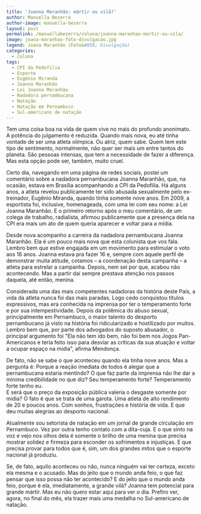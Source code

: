 ```yaml
---
title: 'Joanna Maranhão: mártir ou vilã?'
author: Manuella Bezerra
author-image: manuella-bezerra
layout: post
permalink: /manuellabezerra/coluna/joanna-maranhao-martir-ou-vila/
image: joana-maranhao-foto-divulgacao.jpg
legend: Joana Maranhão (Foto&#058; Divulgação)
categories:
  - Coluna
tags:
  - CPI da Pedofilia
  - Esporte
  - Eugênio Miranda
  - Joanna Maranhão
  - Lei Joanna Maranhão
  - Nadadora pernambucana
  - Natação
  - Natação em Pernambuco
  - Sul-americano de natação
---
```


Tem uma coisa boa na vida de quem vive no mais do profundo anonimato. A potência do julgamento é reduzida. Quando mais nova, eu até tinha vontade de ser uma atleta olímpica. Ou atriz, quem sabe. Quem tem este tipo de sentimento, normalmente, não quer ser mais um entre tantos do planeta. São pessoas intensas, que tem a necessidade de fazer a diferença. Mas esta opção pode ser, também, muito cruel.

Certo dia, navegando em uma página de redes sociais, postei um comentário sobre a nadadora pernambucana Joanna Maranhão, que, na ocasião, estava em Brasília acompanhando a CPI da Pedofilia. Há alguns anos, a atleta revelou publicamente ter sido abusada sexualmente pelo ex-treinador, Eugênio Miranda, quando tinha somente nove anos. Em 2009, a esportista foi, inclusive, homenageada, com uma lei com seu nome: a Lei Joanna Maranhão. E o primeiro retorno após o meu comentário, de um colega de trabalho, radialista, afirmou publicamente que a presença dela na CPI era mais um ato de quem queria aparecer e voltar para a mídia.

Desde nova acompanho a carreira da nadadora pernambucana Joanna Maranhão. Ela é um pouco mais nova que esta colunista que vos fala. Lembro bem que estive engajada em um movimento para estimular o voto aos 16 anos. Joanna estava pra fazer 16 e, sempre com aquele perfil de demonstrar muita atitude, cotamos – a coordenação desta campanha – a atleta para estrelar a campanha. Depois, nem sei por que, acabou não acontecendo. Mas a partir daí sempre prestava atenção nos passos daquela, até então, menina.

Considerada uma das mais competentes nadadoras da história deste País, a vida da atleta nunca foi das mais paradas. Logo cedo conquistou títulos expressivos, mas era conhecida na imprensa por ter o temperamento forte e por sua intempestividade. Depois da polêmica do abuso sexual, principalmente em Pernambuco, o maior talento do desporto pernambucano já visto na história foi ridicularizado e hostilizado por muitos. Lembro bem que, por parte dos advogados do suposto abusador, o principal argumento foi "Ela não tem ido bem, não foi bem nos Jogos Pan-Americanos e teria feito isso para desviar as críticas da sua atuação e voltar a ocupar espaço na mídia", afirma Mendonça.

De fato, não se sabe o que aconteceu quando ela tinha nove anos. Mas a pergunta é: Porque a reação imediata de todos é alegar que a pernambucana estaria mentindo? O que faz parte da imprensa não lhe dar a mínima credibilidade no que diz? Seu temperamento forte? Temperamento forte tenho eu.  
E será que o preço da exposição pública valeria o desgaste somente por mídia? O fato é que se trata de uma garota. Uma atleta de alto rendimento de 20 e poucos anos. Com sonhos, frustrações e história de vida. E que deu muitas alegrias ao desporto nacional.

Atualmente sou setorista de natação em um jornal de grande circulação em Pernambuco. Vez por outra tenho contato com a dita-cuja. E o que sinto na voz e vejo nos olhos dela é somente o brilho de uma menina que precisa mostrar solidez e firmeza para esconder os sofrimentos e injustiças. E que precisa provar para todos que é, sim, um dos grandes mitos que o esporte nacional já produziu.

Se, de fato, aquilo aconteceu ou não, nunca ninguém vai ter certeza, exceto ela mesma e o acusado. Mas do jeito que o mundo anda feio, o que faz pensar que isso possa não ter acontecido? E do jeito que o mundo anda feio, porque é ela, imediatamente, a grande vilã? Joanna tem potencial para grande mártir. Mas eu não quero estar aqui para ver o dia. Prefiro ver, agora, no final do mês, ela trazer mais uma medalha no Sul-americano de natação.